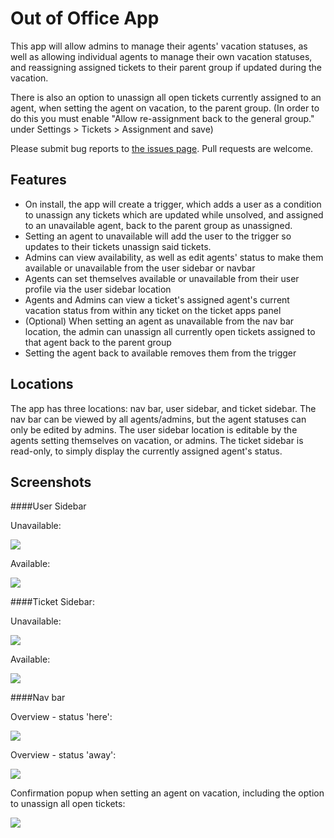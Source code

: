 # Out of Office App

This app will allow admins to manage their agents' vacation statuses, as well as allowing individual agents to manage their own vacation statuses, and reassigning assigned tickets to their parent group if updated during the vacation.  

There is also an option to unassign all open tickets currently assigned to an agent, when setting the agent on vacation, to the parent group. (In order to do this you must enable "Allow re-assignment back to the general group." under Settings > Tickets > Assignment and save)

Please submit bug reports to [the issues page](https://github.com/ZendeskES/out-of-office-app/issues). Pull requests are welcome.

## Features

* On install, the app will create a trigger, which adds a user as a condition to unassign any tickets which are updated while unsolved, and assigned to an unavailable agent, back to the parent group as unassigned.  
* Setting an agent to unavailable will add the user to the trigger so updates to their tickets unassign said tickets.  
* Admins can view availability, as well as edit agents' status to make them available or unavailable from the user sidebar or navbar
* Agents can set themselves available or unavailable from their user profile via the user sidebar location
* Agents and Admins can view a ticket's assigned agent's current vacation status from within any ticket on the ticket apps panel
* (Optional) When setting an agent as unavailable from the nav bar location, the admin can unassign all currently open tickets assigned to that agent back to the parent group
* Setting the agent back to available removes them from the trigger

## Locations

The app has three locations: nav bar, user sidebar, and ticket sidebar.  The nav bar can be viewed by all agents/admins, but the agent statuses can only be edited by admins. The user sidebar location is editable by the agents setting themselves on vacation, or admins.  The ticket sidebar is read-only, to simply display the currently assigned agent's status.

## Screenshots

####User Sidebar

Unavailable:

![](http://content.screencast.com/users/AL14/folders/Jing/media/e33dc957-3513-4cd5-a23d-55312a97c599/00000975.png)

Available:

![](http://content.screencast.com/users/AL14/folders/Jing/media/1f0d27ac-a745-4350-b2e1-fb7840d27e15/00000976.png)

####Ticket Sidebar:

Unavailable:

![](http://content.screencast.com/users/AL14/folders/Jing/media/a42fa21e-b29a-4053-85cf-abf6fe70b1c7/00000978.png)

Available:

![](http://content.screencast.com/users/AL14/folders/Jing/media/e18e2a60-fbf0-4370-87a2-bfe1b3a3b8cf/00000977.png)

####Nav bar

Overview - status 'here':

![](http://i.imgur.com/IhjI0uB.jpg?1?1534)

Overview - status 'away':

![](http://i.imgur.com/wMU7uNN.jpg?1?2511)

Confirmation popup when setting an agent on vacation, including the option to unassign all open tickets:

![](http://content.screencast.com/users/AL14/folders/Jing/media/84be3332-b1dc-4aae-ab41-a09f848cf0db/00000973.png)
